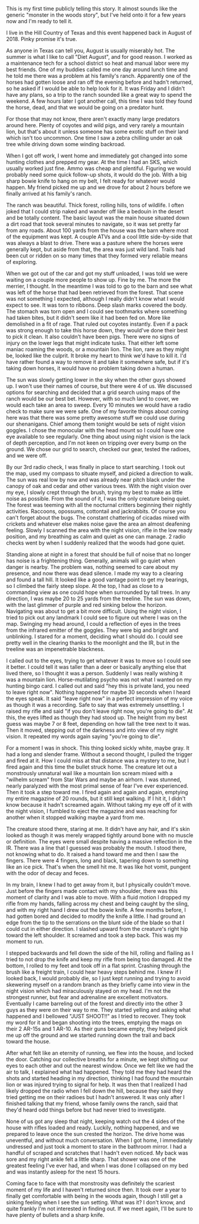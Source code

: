 This is my first time publicly telling this story. It almost sounds like the generic "monster in the woods story", but I've held onto it for a few years now and I'm ready to tell it.

I live in the Hill Country of Texas and this event happened back in August of 2018. Pinky promise it's true.

As anyone in Texas can tell you, August is usually miserably hot. The summer is what I like to call "Diet August", and for good reason. I worked as a maintenance tech for a school district so heat and manual labor were my best friends. One of my buddies called me one day around lunch time and he told me there was a problem at his family's ranch. Apparently one of the horses had gotten loose and ran off the evening before and hadn't returned, so he asked if I would be able to help look for it. It was Friday and I didn't have any plans, so a trip to the ranch sounded like a great way to spend the weekend. A few hours later I got another call, this time I was told they found the horse, dead, and that we would be going on a predator hunt.

For those that may not know, there aren't exactly many large predators around here. Plenty of coyotes and wild pigs, and very rarely a mountain lion, but that's about it unless someone has some exotic stuff on their land which isn't too uncommon. One time I saw a zebra chilling under an oak tree while driving down some winding backroad.

When I got off work, I went home and immediately got changed into some hunting clothes and prepped my gear. At the time I had an SKS, which usually worked just fine. Ammo was cheap and plentiful. Figuring we would probably need some quick follow-up shots, it would do the job. With a big sharp bowie knife to hang on my belt, I felt ready for whatever would happen. My friend picked me up and we drove for about 2 hours before we finally arrived at his family's ranch.

The ranch was beautiful. Thick forest, rolling hills, tons of wildlife. I often joked that I could strip naked and wander off like a bedouin in the desert and be totally content. The basic layout was the main house situated down a dirt road that took several minutes to navigate, so it was set pretty far from any roads. About 100 yards from the house was the barn where most of the equipment was kept. A couple ATVs and a cool little side-by-side that was always a blast to drive. There was a pasture where the horses were generally kept, but aside from that, the area was just wild land. Trails had been cut or ridden on so many times that they formed very reliable means of exploring.

When we got out of the car and got my stuff unloaded, I was told we were waiting on a couple more people to show up. Fine by me. The more the merrier, I thought. In the meantime I was told to go to the barn and see what was left of the horse that had been retrieved from the forest. That scene was not something I expected, although I really didn't know what I would expect to see. It was torn to ribbons. Deep slash marks covered the body. The stomach was torn open and I could see toothmarks where something had taken bites, but it didn't seem like it had been fed on. More like demolished in a fit of rage. That ruled out coyotes instantly. Even if a pack was strong enough to take this horse down, they would've done their best to pick it clean. It also couldn't have been pigs. There were no signs of injury on the lower legs that might indicate tusks. That either left some maniac roaming the woods, or a mountain lion. The lion, rare as they might be, looked like the culprit. It broke my heart to think we'd have to kill it. I'd have rather found a way to remove it and take it somewhere safe, but if it's taking down horses, it would have no problem taking down a human.

The sun was slowly getting lower in the sky when the other guys showed up. I won't use their names of course, but there were 4 of us. We discussed options for searching and decided that a grid search using maps of the ranch would be our best bet. However, with so much land to cover, we would each take an area to sweep. Every 10 minutes we would have a radio check to make sure we were safe. One of my favorite things about coming here was that there was some pretty awesome stuff we could use during our shenanigans. Chief among them tonight would be sets of night vision goggles. I chose the monocular with the head mount so I could have one eye available to see regularly. One thing about using night vision is the lack of depth perception, and I'm not keen on tripping over every bump on the ground. We chose our grid to search, checked our gear, tested the radioes, and we were off.

By our 3rd radio check, I was finally in place to start searching. I took out the map, used my compass to situate myself, and picked a direction to walk. The sun was real low by now and was already near pitch black under the canopy of oak and cedar and other various trees. With the night vision over my eye, I slowly crept through the brush, trying my best to make as little noise as possible. From the sound of it, I was the only creature being quiet. The forest was teeming with all the nocturnal critters beginning their nightly activities. Raccoons, opossums, cottontail and jackrabbits. Of course you can't forget about the bugs. The constant chattering of cicadas mixed with crickets and whatever else makes noise gave the area an almost deafening feeling. Slowly I scanned the area with the night vision, rifle in the low ready position, and my breathing as calm and quiet as one can manage. 2 radio checks went by when I suddenly realized that the woods had gone quiet.

Standing alone at night in a forest that should be full of noise that no longer has noise is a frightening thing. Generally, animals will go quiet when danger is nearby. The problem was, nothing seemed to care about my presence, and now there was dead silence. I made my way to a clearing and found a tall hill. It looked like a good vantage point to get my bearings, so I climbed the fairly steep slope. At the top, I had as close to a commanding view as one could hope when surrounded by tall trees. In any direction, I was maybe 20 to 25 yards from the treeline. The sun was down, with the last glimmer of purple and red sinking below the horizon. Navigating was about to get a bit more difficult. Using the night vision, I tried to pick out any landmark I could see to figure out where I was on the map. Swinging my head around, I could a reflection of eyes in the trees from the infrared emitter of the goggles. They were big and bright and unblinking. I stared for a moment, deciding what I should do. I could see pretty well in the clearing thanks to the moonlight and the IR, but in the treeline was an impenetrable blackness.

I called out to the eyes, trying to get whatever it was to move so I could see it better. I could tell it was taller than a deer or basically anything else that lived there, so I thought it was a person. Suddenly I was really wishing it was a mountain lion. Horse-mutilating psycho was not what I wanted on my hunting bingo card. I called out and said "hey this is private land, you need to leave right now". Nothing happened for maybe 30 seconds when I heard the eyes speak. It said "leave right now" in a perfect impression of my voice as though it was a recording. Safe to say that was extremely unsettling. I raised my rifle and said "if you don't leave right now, you're going to die". At this, the eyes lifted as though they had stood up. The height from my best guess was maybe 7 or 8 feet, depending on how tall the tree next to it was. Then it moved, stepping out of the darkness and into view of my night vision. It repeated my words again saying "you're going to die".

For a moment I was in shock. This thing looked sickly white, maybe gray. It had a long and slender frame. Without a second thought, I pulled the trigger and fired at it. How I could miss at that distance was a mystery to me, but I fired again and this time the bullet struck home. The creature let out a monstrously unnatural wail like a mountain lion scream mixed with a "wilhelm scream" from Star Wars and maybe an airhorn. I was stunned, nearly paralyzed with the most primal sense of fear I've ever experienced. Then it took a step toward me. I fired again and again and again, emptying my entire magazine of 20 rounds, but it still kept walking. If I hit it, I didn't know because it hadn't screamed again. Without taking my eye off of it with the night vision, I fumbled to eject the magazine and was reaching for another when it stopped walking maybe a yard from me.

The creature stood there, staring at me. It didn't have any hair, and it's skin looked as though it was merely wrapped tightly around bone with no muscle or definition. The eyes were small despite having a massive reflection in the IR. There was a line that I guessed was probably the mouth. I stood there, not knowing what to do. It raised a hand toward me and then I saw the fingers. There were 4 fingers, long and black, tapering down to something like an ice pick. That's when the smell hit me. It was like hot vomit, pungent with the odor of decay and feces.

In my brain, I knew I had to get away from it, but I physically couldn't move. Just before the fingers made contact with my shoulder, there was this moment of clarity and I was able to move. With a fluid motion I dropped my rifle from my hands, falling across my chest and being caught by the sling, and with my right hand I drew out the bowie knife. A few months before, I had gotten bored and decided to modify the knife a little. I had ground an edge from the tip to the serrations on the blunt side of the blade so that I could cut in either direction. I slashed upward from the creature's right hip toward the left shoulder. It screamed and took a step back. This was my moment to run.

I stepped backwards and fell down the side of the hill, rolling and flailing as I tried to not drop the knife and keep my rifle from being too damaged. At the bottom, I rolled to my feet and took off in a flat sprint. Crashing through the brush like a freight train, I could hear heavy steps behind me. I knew if I looked back, I would probably die, so I just kept running and trying to avoid skewering myself on a random branch as they briefly came into view in the night vision which had miraculously stayed on my head. I'm not the strongest runner, but fear and adrenaline are excellent motivators. Eventually I came barreling out of the forest and directly into the other 3 guys as they were on their way to me. They started yelling and asking what happened and I bellowed "JUST SHOOT!!" as I tried to recover. They took my word for it and began shooting into the trees, emptying the mags on their 2 AR-15s and 1 AR-10. As their guns became empty, they helped pick me up off the ground and we started running down the trail and back toward the house.

After what felt like an eternity of running, we flew into the house, and locked the door. Catching our collective breaths for a minute, we kept shifting our eyes to each other and out the nearest window. Once we felt like we had the air to talk, I explained what had happened. They told me they had heard the shots and started heading in my direction, thinking I had found the mountain lion or was injured trying to signal for help. It was then that I realized I had likely dropped the radio when I fell down the hill, because they said they tried getting me on their radioes but I hadn't answered. It was only after I finished talking that my friend, whose family owns the ranch, said that they'd heard odd things before but had never tried to investigate.

None of us got any sleep that night, keeping watch out the 4 sides of the house with rifles loaded and ready. Luckily, nothing happened, and we prepared to leave once the sun crested the horizon. The drive home was uneventful, and without much conversation. When I got home, I immediately undressed and just took a moment to stare in the bathroom mirror. I had a handful of scraped and scratches that I hadn't even noticed. My back was sore and my right ankle felt a little sharp. That shower was one of the greatest feeling I've ever had, and when I was done I collapsed on my bed and was instantly asleep for the next 15 hours.

Coming face to face with that monstrosity was definitely the scariest moment of my life and I haven't returned since then. It took over a year to finally get comfortable with being in the woods again, though I still get a sinking feeling when I see the sun setting. What was it? I don't know, and quite frankly I'm not interested in finding out. If we meet again, I'll be sure to have plenty of bullets and a sharp knife.